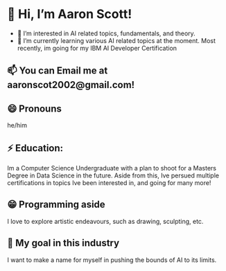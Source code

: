 <html>
<body>
   <h1>👋 Hi, I’m Aaron Scott!</h1>
  <ul>
    <li>👀 I’m interested in AI related topics, fundamentals, and theory.</li>
    <li>🌱 I’m currently learning various AI related topics at the moment. Most recently, im going for my IBM AI Developer Certification</li>
  </ul>  
  <h2>📫 You can Email me at aaronscot2002@gmail.com!</h2>
  <h2> 😄 Pronouns </h2>
   <p>he/him</p>
  <h2>⚡ Education:</h2> 
   <p>Im a Computer Science Undergraduate with a plan to shoot for a Masters Degree in Data Science in the future. Aside from this, Ive persued multiple certifications in topics Ive been interested in, and going for many more!</p>
  <h2>😁 Programming aside </h2>
   <p>I love to explore artistic endeavours, such as drawing, sculpting, etc.</p>
  <h2>🤖 My goal in this industry</h2>
   <p>I want to make a name for myself in pushing the bounds of AI to its limits.</p>
</body>
</html>
